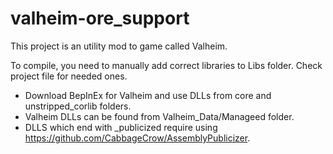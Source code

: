 # valheim-ore_support

This project is an utility mod to game called Valheim.

To compile, you need to manually add correct libraries to Libs folder. Check project file for needed ones.

- Download BepInEx for Valheim and use DLLs from core and unstripped_corlib folders.
- Valheim DLLs can be found from Valheim_Data/Manageed folder.
- DLLS which end with _publicized require using https://github.com/CabbageCrow/AssemblyPublicizer.